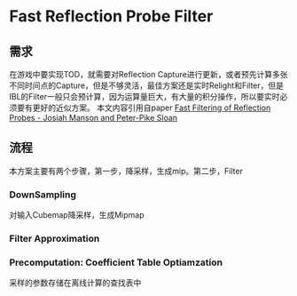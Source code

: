 # Fast Reflection Probe Filter
## 需求
在游戏中要实现TOD，就需要对Reflection Capture进行更新，或者预先计算多张不同时间点的Capture，但是不够灵活，最佳方案还是实时Relight和Filter，但是IBL的Filter一般只会预计算，因为运算量巨大，有大量的积分操作，所以要实时必须要有更好的近似方案。
本文内容引用自paper [Fast Filtering of Reflection Probes - Josiah Manson and Peter-Pike Sloan](https://www.ppsloan.org/publications/ggx_filtering.pdf)
## 流程
本方案主要有两个步骤，第一步，降采样，生成mip。第二步，Filter
### DownSampling
对输入Cubemap降采样，生成Mipmap

### Filter Approximation

### Precomputation: Coefficient Table Optiamzation
采样的参数存储在离线计算的查找表中
